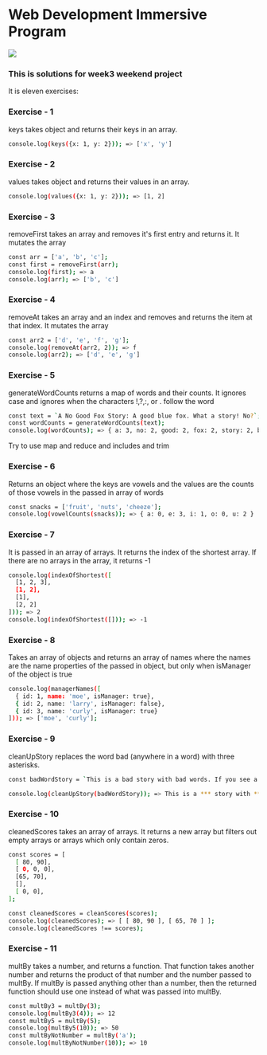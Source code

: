# Web Development Immersive Program

[![](https://course_report_production.s3.amazonaws.com/rich/rich_files/rich_files/5152/s300/calpoly-ee-fsa-logo.png)](https://bootcamp-extended.calpoly.edu/)

### This is solutions for week3 weekend project
It is eleven exercises:

### Exercise - 1
keys takes object and returns their keys in an array.
```sh
console.log(keys({x: 1, y: 2})); => ['x', 'y']
```

### Exercise - 2
values takes object and returns their values in an array.
```sh
console.log(values({x: 1, y: 2})); => [1, 2]
```
### Exercise - 3
removeFirst takes an array and removes it's first entry and returns it. It mutates the array
```sh
const arr = ['a', 'b', 'c'];
const first = removeFirst(arr);
console.log(first); => a
console.log(arr); => ['b', 'c']
```
### Exercise - 4
removeAt takes an array and an index and removes and returns the item at that index. It mutates the array
```sh
const arr2 = ['d', 'e', 'f', 'g'];
console.log(removeAt(arr2, 2)); => f
console.log(arr2); => ['d', 'e', 'g']
```
### Exercise - 5
generateWordCounts returns a map of words and their counts. It ignores case and ignores when the characters !,?,:, or . follow the word
```sh
const text = `A No Good Fox Story: A good blue fox. What a story! No?`;
const wordCounts = generateWordCounts(text);
console.log(wordCounts); => { a: 3, no: 2, good: 2, fox: 2, story: 2, blue: 1, what: 1 }
```
Try to use map and reduce and includes and trim
### Exercise - 6
Returns an object where the keys are vowels and the values are the counts of those vowels in the passed in array of words
```sh
const snacks = ['fruit', 'nuts', 'cheeze'];
console.log(vowelCounts(snacks)); => { a: 0, e: 3, i: 1, o: 0, u: 2 }
```
### Exercise - 7
It is passed in an array of arrays. It returns the index of the shortest array. If there are no arrays in the array, it returns -1
```sh
console.log(indexOfShortest([
  [1, 2, 3],
  [1, 2],
  [1],
  [2, 2]
])); => 2
console.log(indexOfShortest([])); => -1
```
### Exercise - 8
Takes an array of objects and returns an array of names where the names are the name properties of the passed in object, but only when isManager of the object is true
```sh
console.log(managerNames([
  { id: 1, name: 'moe', isManager: true},
  { id: 2, name: 'larry', isManager: false},
  { id: 3, name: 'curly', isManager: true}
])); => ['moe', 'curly'];
```
### Exercise - 9
cleanUpStory replaces the word bad (anywhere in a word) with three asterisks.
```sh
const badWordStory = `This is a bad story with bad words. If you see a word that contains the word bad, replace 'bad' with three asterisks.`;

console.log(cleanUpStory(badWordStory)); => This is a *** story with *** words. If you see a word that contains the word ***, replace '***' with three asterisks.
```
### Exercise - 10
cleanedScores takes an array of arrays. It returns a new array but filters out empty arrays or arrays which only contain zeros.
```sh
const scores = [
  [ 80, 90],
  [ 0, 0, 0],
  [65, 70],
  [],
  [ 0, 0],
];

const cleanedScores = cleanScores(scores);
console.log(cleanedScores); => [ [ 80, 90 ], [ 65, 70 ] ];
console.log(cleanedScores !== scores);
```
### Exercise - 11
multBy takes a number, and returns a function. That function takes another number and returns the product of that number and the number passed to multBy. If multBy is passed anything other than a number, then the returned function should use one instead of what was passed into multBy.
```sh
const multBy3 = multBy(3);
console.log(multBy3(4)); => 12
const multBy5 = multBy(5);
console.log(multBy5(10)); => 50
const multByNotNumber = multBy('a');
console.log(multByNotNumber(10)); => 10
```
